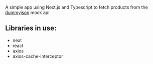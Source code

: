 A simple app using Next.js and Typescript to fetch products from the [dummyjson](https://dummyjson.com/) mock api.

## Libraries in use:

- next
- react
- axios
- axios-cache-interceptor

